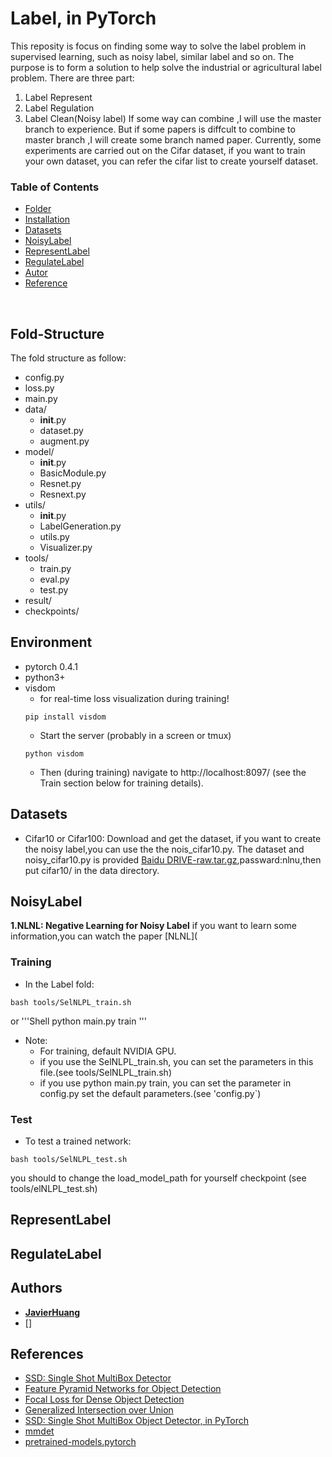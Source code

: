 
# Label, in PyTorch
This reposity is focus on finding some way to solve the label problem in supervised learning, such as noisy label, similar label and so on. The purpose is to form a solution to help solve the industrial or agricultural label problem. There are three part:
1. Label Represent
2. Label Regulation
3. Label Clean(Noisy label)
If some way can combine ,I will use the master branch to experience. But if some papers is diffcult to combine to master branch ,I will create some branch named paper. Currently, some experiments are carried out on the Cifar dataset, if you want to train your own dataset, you can refer the cifar list to create yourself dataset. 

### Table of Contents
- <a href='#Folder_Structure'>Folder</a>
- <a href='#Environment'>Installation</a>
- <a href='#Datasets'>Datasets</a>
- <a href='#Noisy_Label'>NoisyLabel</a>
- <a href='#Represent_Label'>RepresentLabel</a>
- <a href='#Regulate_Label'>RegulateLabel</a>
- <a href='#Autor'>Autor</a>
- <a href='#References'>Reference</a>

&nbsp;
&nbsp;
&nbsp;
&nbsp;

## Fold-Structure
The fold structure as follow:

- config.py
- loss.py
- main.py
- data/
	- __init__.py
 	- dataset.py
	- augment.py
- model/
	- __init__.py
	- BasicModule.py
	- Resnet.py
	- Resnext.py
- utils/
	- __init__.py
	- LabelGeneration.py
	- utils.py
	- Visualizer.py
- tools/
	- train.py
	- eval.py
	- test.py
- result/
- checkpoints/
	

## Environment
- pytorch 0.4.1
- python3+
- visdom 
	- for real-time loss visualization during training!
	```Shell
	pip install visdom
	```
	- Start the server (probably in a screen or tmux)
	```Shell
	python visdom
	```
  * Then (during training) navigate to http://localhost:8097/ (see the Train section below for training details).

## Datasets
- Cifar10 or Cifar100: Download and get the dataset, if you want to create the noisy label,you can use the the nois_cifar10.py. The dataset and noisy_cifar10.py is provided [Baidu DRIVE-raw.tar.gz](https://pan.baidu.com/s/1CcbndLcw3Gc6ZqhB28buNg),passward:nlnu,then put cifar10/ in the data directory.


## NoisyLabel

**1.NLNL: Negative Learning for Noisy Label**
if you want to learn some information,you can watch the paper [NLNL]( 

### Training
- In the Label fold:

```Shell
bash tools/SelNLPL_train.sh
```
or
'''Shell
python main.py train
'''
- Note:
  * For training, default NVIDIA GPU.
  * if you use the SelNLPL_train.sh, you can set the parameters in this file.(see tools/SelNLPL_train.sh) 
  * if you use python main.py train, you can set the parameter in config.py set the default parameters.(see 'config.py`) 

### Test
- To test a trained network:

```Shell
bash tools/SelNLPL_test.sh
```
you should to change the load_model_path for yourself checkpoint (see tools/elNLPL_test.sh)


## RepresentLabel


## RegulateLabel


## Authors
* [**JavierHuang**](https://github.com/JaryHuang)
* []

## References
- [SSD: Single Shot MultiBox Detector](http://arxiv.org/abs/1512.02325)
- [Feature Pyramid Networks for Object Detection](https://arxiv.org/abs/1612.03144)
- [Focal Loss for Dense Object Detection](https://arxiv.org/abs/1708.02002)
- [Generalized Intersection over Union](https://arxiv.org/abs/1902.09630)
- [SSD: Single Shot MultiBox Object Detector, in PyTorch](https://github.com/amdegroot/ssd.pytorch)
- [mmdet](https://github.com/open-mmlab/mmdetection)
- [pretrained-models.pytorch](https://github.com/Cadene/pretrained-models.pytorch)

